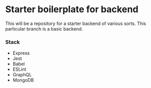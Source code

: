 # Starter boilerplate for backend

This will be a repository for a starter backend of various sorts.
This particular branch is a basic backend.

### Stack

- Express
- Jest
- Babel
- ESLint
- GraphQL
- MongoDB
